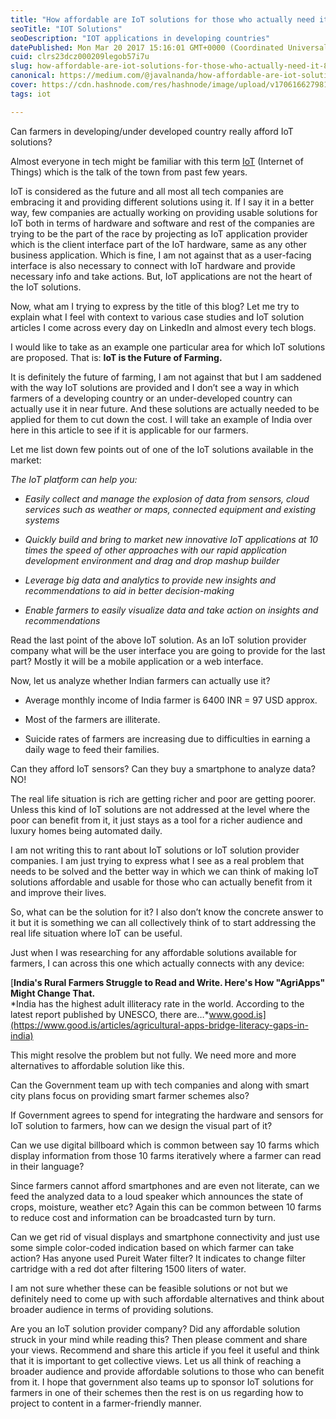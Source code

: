 ```yaml
---
title: "How affordable are IoT solutions for those who actually need it?"
seoTitle: "IOT Solutions"
seoDescription: "IOT applications in developing countries"
datePublished: Mon Mar 20 2017 15:16:01 GMT+0000 (Coordinated Universal Time)
cuid: clrs23dcz000209legob57i7u
slug: how-affordable-are-iot-solutions-for-those-who-actually-need-it-8e4ab55183b7
canonical: https://medium.com/@javalnanda/how-affordable-are-iot-solutions-for-those-who-actually-need-it-8e4ab55183b7
cover: https://cdn.hashnode.com/res/hashnode/image/upload/v1706166279818/ac904740-0c64-4a06-b867-54d44a5a90cf.jpeg
tags: iot

---
```


Can farmers in developing/under developed country really afford IoT solutions?

Almost everyone in tech might be familiar with this term [IoT](https://en.wikipedia.org/wiki/Internet_of_things) (Internet of Things) which is the talk of the town from past few years.

IoT is considered as the future and all most all tech companies are embracing it and providing different solutions using it. If I say it in a better way, few companies are actually working on providing usable solutions for IoT both in terms of hardware and software and rest of the companies are trying to be the part of the race by projecting as IoT application provider which is the client interface part of the IoT hardware, same as any other business application. Which is fine, I am not against that as a user-facing interface is also necessary to connect with IoT hardware and provide necessary info and take actions. But, IoT applications are not the heart of the IoT solutions.

Now, what am I trying to express by the title of this blog? Let me try to explain what I feel with context to various case studies and IoT solution articles I come across every day on LinkedIn and almost every tech blogs.

I would like to take as an example one particular area for which IoT solutions are proposed. That is: **IoT is the Future of Farming.**

It is definitely the future of farming, I am not against that but I am saddened with the way IoT solutions are provided and I don’t see a way in which farmers of a developing country or an under-developed country can actually use it in near future. And these solutions are actually needed to be applied for them to cut down the cost. I will take an example of India over here in this article to see if it is applicable for our farmers.

Let me list down few points out of one of the IoT solutions available in the market:

*The IoT platform can help you:*

* *Easily collect and manage the explosion of data from sensors, cloud services such as weather or maps, connected equipment and existing systems*
    
* *Quickly build and bring to market new innovative IoT applications at 10 times the speed of other approaches with our rapid application development environment and drag and drop mashup builder*
    
* *Leverage big data and analytics to provide new insights and recommendations to aid in better decision-making*
    
* *Enable farmers to easily visualize data and take action on insights and recommendations*
    

Read the last point of the above IoT solution. As an IoT solution provider company what will be the user interface you are going to provide for the last part? Mostly it will be a mobile application or a web interface.

Now, let us analyze whether Indian farmers can actually use it?

* Average monthly income of India farmer is 6400 INR = 97 USD approx.
    
* Most of the farmers are illiterate.
    
* Suicide rates of farmers are increasing due to difficulties in earning a daily wage to feed their families.
    

Can they afford IoT sensors? Can they buy a smartphone to analyze data? NO!

The real life situation is rich are getting richer and poor are getting poorer. Unless this kind of IoT solutions are not addressed at the level where the poor can benefit from it, it just stays as a tool for a richer audience and luxury homes being automated daily.

I am not writing this to rant about IoT solutions or IoT solution provider companies. I am just trying to express what I see as a real problem that needs to be solved and the better way in which we can think of making IoT solutions affordable and usable for those who can actually benefit from it and improve their lives.

So, what can be the solution for it? I also don’t know the concrete answer to it but it is something we can all collectively think of to start addressing the real life situation where IoT can be useful.

Just when I was researching for any affordable solutions available for farmers, I can across this one which actually connects with any device:

[**India's Rural Farmers Struggle to Read and Write. Here's How "AgriApps" Might Change That.**  
\*India has the highest adult illiteracy rate in the world. According to the latest report published by UNESCO, there are…\*www.good.is](https://www.good.is/articles/agricultural-apps-bridge-literacy-gaps-in-india)

This might resolve the problem but not fully. We need more and more alternatives to affordable solution like this.

Can the Government team up with tech companies and along with smart city plans focus on providing smart farmer schemes also?

If Government agrees to spend for integrating the hardware and sensors for IoT solution to farmers, how can we design the visual part of it?

Can we use digital billboard which is common between say 10 farms which display information from those 10 farms iteratively where a farmer can read in their language?

Since farmers cannot afford smartphones and are even not literate, can we feed the analyzed data to a loud speaker which announces the state of crops, moisture, weather etc? Again this can be common between 10 farms to reduce cost and information can be broadcasted turn by turn.

Can we get rid of visual displays and smartphone connectivity and just use some simple color-coded indication based on which farmer can take action? Has anyone used Pureit Water filter? It indicates to change filter cartridge with a red dot after filtering 1500 liters of water.

I am not sure whether these can be feasible solutions or not but we definitely need to come up with such affordable alternatives and think about broader audience in terms of providing solutions.

Are you an IoT solution provider company? Did any affordable solution struck in your mind while reading this? Then please comment and share your views. Recommend and share this article if you feel it useful and think that it is important to get collective views. Let us all think of reaching a broader audience and provide affordable solutions to those who can benefit from it. I hope that government also teams up to sponsor IoT solutions for farmers in one of their schemes then the rest is on us regarding how to project to content in a farmer-friendly manner.